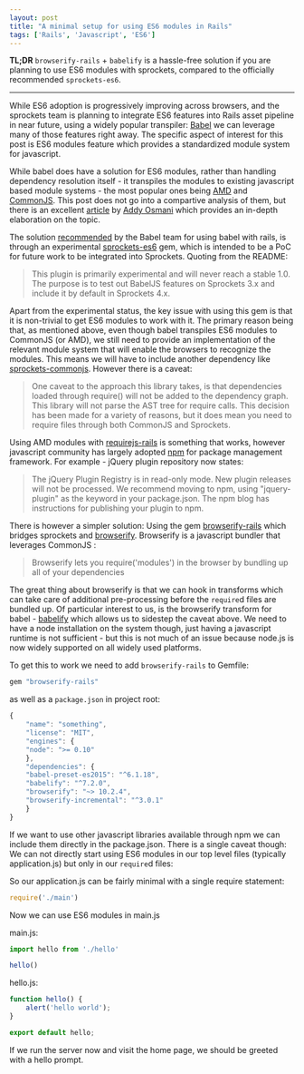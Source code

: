 ```yaml
---
layout: post
title: "A minimal setup for using ES6 modules in Rails"
tags: ['Rails', 'Javascript', 'ES6']
---
```


**TL;DR** `browserify-rails` + `babelify` is a hassle-free solution if you are planning to use ES6 modules with sprockets, compared to the officially recommended `sprockets-es6`.

---

While ES6 adoption is progressively improving across browsers, and the sprockets team is planning to integrate ES6 features into Rails asset pipeline in near future, using a widely popular transpiler: [Babel](https://babeljs.io) we can leverage many of those features right away. The specific aspect of interest for this post is ES6 modules feature which provides a standardized module system for javascript.

While babel does have a solution for ES6 modules, rather than handling dependency resolution itself - it transpiles the modules to existing javascript based module systems - the most popular ones being [AMD](https://github.com/amdjs) and [CommonJS](https://commonjs.org). This post does not go into a compartive analysis of them, but there is an excellent [article](addyosmani.com/writing-modular-js/) by [Addy Osmani](https://twitter.com/addyosmani) which provides an in-depth elaboration on the topic.

The solution [recommended](https://babeljs.io/docs/setup/#rails) by the Babel team for using babel with rails, is through an experimental [sprockets-es6](https://github.com/TannerRogalsky/sprockets-es6) gem, which is intended to be a PoC for future work to be integrated into Sprockets. Quoting from the README:

> This plugin is primarily experimental and will never reach a stable 1.0. The purpose is to test out BabelJS features on Sprockets 3.x and include it by default in Sprockets 4.x.

Apart from the experimental status, the key issue with using this gem is that it is non-trivial to get ES6 modules to work with it. The primary reason being that, as mentioned above, even though babel transpiles ES6 modules to CommonJS (or AMD), we still need to provide an implementation of the relevant module system that will enable the browsers to recognize the modules. This means we will have to include another dependency like [sprockets-commonjs](https://github.com/maccman/sprockets-commonjs). However there is a caveat:

> One caveat to the approach this library takes, is that dependencies loaded through require() will not be added to the dependency graph. This library will not parse the AST tree for require calls. This decision has been made for a variety of reasons, but it does mean you need to require files through both CommonJS and Sprockets.

Using AMD modules with [requirejs-rails](https://github.com/jwhitley/requirejs-rails) is something that works, however javascript community has largely adopted [npm](https://npmjs.com) for package management framework. For example - jQuery plugin repository now states:

> The jQuery Plugin Registry is in read-only mode.
> New plugin releases will not be processed.
> We recommend moving to npm, using "jquery-plugin" as the keyword in your package.json. The npm blog has instructions for publishing your plugin to npm.

There is however a simpler solution: Using the gem [browserify-rails](https://github.com/browserify-rails/browserify-rails) which bridges sprockets and [browserify](http://browserify.org/). Browserify is a javascript bundler that leverages CommonJS : 

> Browserify lets you require('modules') in the browser by bundling up all of your dependencies

The great thing about browserify is that we can hook in transforms which can take care of additional pre-processing before the `require`d files are bundled up. Of particular interest to us, is the browserify transform for babel - [babelify](https://github.com/babel/babelify) which allows us to  sidestep the caveat above. We need to have a node installation on the system though, just having a javascript runtime is not sufficient - but this is not much of an issue because node.js is now widely supported on all widely used platforms.

To get this to work we need to add `browserify-rails` to Gemfile:

```ruby
gem "browserify-rails"
```

as well as a `package.json` in project root:

```javascript
{
    "name": "something",
    "license": "MIT",
    "engines": {
	"node": ">= 0.10"
    },
    "dependencies": {
	"babel-preset-es2015": "^6.1.18",
	"babelify": "^7.2.0",
	"browserify": "~> 10.2.4",
	"browserify-incremental": "^3.0.1"
    }
}
```

If we want to use other javascript libraries available through npm we can include them directly in the package.json. There is a single caveat though: We can not directly start using ES6 modules in our top level files (typically application.js) but only in our `require`d files: 

So our application.js can be fairly minimal with a single require statement: 

```javascript
require('./main')
```

Now we can use ES6 modules in main.js

main.js: 

```javascript
import hello from './hello'

hello()
```

hello.js:

```javascript
function hello() {
    alert('hello world');
}

export default hello;
```

If we run the server now and visit the home page, we should be greeted with a hello prompt.